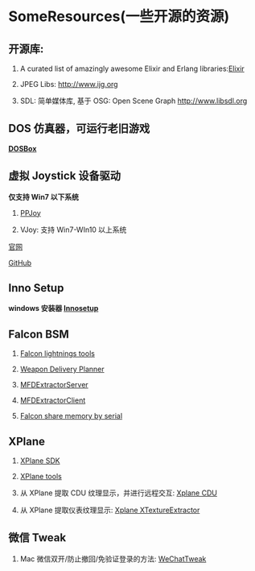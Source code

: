 # SomeResources(一些开源的资源) #

## 开源库: ##

1) A curated list of amazingly awesome Elixir and Erlang libraries:[Elixir](
  https://github.com/h4cc/awesome-elixir#awesome-elixir)

2) JPEG Libs:
  http://www.ijg.org
  
3) SDL: 简单媒体库, 基于 OSG: Open Scene Graph
  http://www.libsdl.org

## DOS 仿真器，可运行老旧游戏 ##
**[DOSBox](https://www.dosbox.com)**

## 虚拟 Joystick 设备驱动 ##

**仅支持 Win7 以下系统**
1) [PPJoy](https://github.com/elitak/PPJoy)

2) VJoy: 支持 Win7-WIn10 以上系统

[官网](http://vjoystick.sourceforge.net/site/)

[GitHub](https://github.com/shauleiz/vJoy)

## Inno Setup ##
**windows 安装器 [Innosetup](https://github.com/jrsoftware/issrc)**

## Falcon BSM ##

1) [Falcon lightnings tools](
  https://github.com/lightningviper/lightningstools)
  
2) [Weapon Delivery Planner](
  http://www.weapondeliveryplanner.nl/index.html)
  
3) [MFDExtractorServer](
  https://github.com/Karethoth/MFDExtractorServer)
  
4) [MFDExtractorClient](
  https://github.com/Karethoth/MFDExtractorClient)
  
5) [Falcon share memory by serial](
  https://github.com/Wolfman-F16/f4shmemcli)

## XPlane ##

1) [XPlane SDK](
  https://developer.x-plane.com/sdk/)

2) [XPlane tools](
  https://github.com/X-Plane)

3) 从 XPlane 提取 CDU 纹理显示，并进行远程交互: [Xplane CDU](
  https://github.com/waynepiekarski/XPlaneCDU)
  
4) 从 XPlane 提取仪表纹理显示: [Xplane XTextureExtractor](
  https://github.com/waynepiekarski/XTextureExtractor)

## 微信 Tweak ##

1) Mac 微信双开/防止撤回/免验证登录的方法: [WeChatTweak](
  https://github.com/Sunnyyoung/WeChatTweak-macOS)
